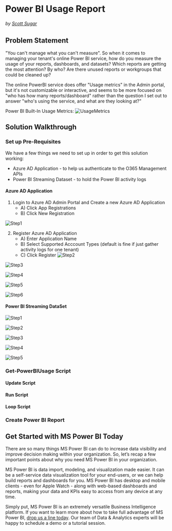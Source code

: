 # Power BI Usage Report
###### by [Scott Sugar](https://linkedin.com/in/scottsugar)

## Problem Statement
"You can't manage what you can't measure".  So when it comes to managing your tenant's online Power BI service, how do you measure the usage of your reports, dashboards, and datasets?  Which reports are getting the most attention?  By who?  Are there unused reports or workgroups that could be cleaned up?

The online PowerBI service does offer "Usage metrics" in the Admin portal, but it's not customizable or interactive, and seems to be more focused on "who has how many reports/dashboard" rather than the question I set out to answer "who's using the service, and what are they looking at?"

Power BI Built-In Usage Metrics:
![UsageMetrics](images/powerbi-usagemetrics.png)

## Solution Walkthrough

### Set up Pre-Requisites
We have a few things we need to set up in order to get this solution working:
* Azure AD Application - to help us authenticate to the O365 Management APIs
* Power BI Streaming Dataset - to hold the Power BI activity logs

#### Azure AD Application

1. Login to Azure AD Admin Portal and Create a new Azure AD Application
   * A) Click App Registrations
   * B) Click New Registration

![Step1](images/AAD-Step1.png)

2. Register Azure AD Application
   * A) Enter Application Name
   * B) Select Supported Acccount Types (default is fine if just gather activity logs for one tenant)
   * C) Click Register
![Step2](images/AAD-Step2.png)

![Step3](images/AAD-Step3.png)

![Step4](images/AAD-Step4.png)

![Step5](images/AAD-Step5.png)

![Step6](images/AAD-Step6.png)

#### Power BI Streaming DataSet

![Step1](images/PBI-Step1.png)

![Step2](images/PBI-Step2.png)

![Step3](images/PBI-Step3.png)

![Step4](images/PBI-Step4.png)

![Step5](images/PBI-Step5.png)

### Get-PowerBIUsage Script

#### Update Script

#### Run Script

#### Loop Script

### Create Power BI Report

## Get Started with MS Power BI Today
There are so many things MS Power BI can do to increase data visibility and improve decision making within your organization. So, let’s recap a few important points about why you need MS Power BI in your organization.

MS Power BI is data import, modeling, and visualization made easier.  It can be a self-service data visualization tool for your end-users, or we can help build reports and dashboards for you.  MS Power BI has desktop and mobile clients - even for Apple Watch - along with web-based dashboards and reports, making your data and KPIs easy to access from any device at any time.

Simply put, MS Power BI is an extremely versatile Business Intelligence platform. If you want to learn more about how to take full advantage of MS Power BI, [drop us a line today](mailto:cloud@proserveit.com?Subject=I%20Want%20To%20Learn%20More%20About%20Power%20BI%20Solutions). Our team of Data & Analytics experts will be happy to schedule a demo or a tutorial session.